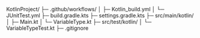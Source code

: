 KotlinProject/
├─ .github/workflows/
│   ├─ Kotlin_build.yml
│   └─ JUnitTest.yml
├─ build.gradle.kts
├─ settings.gradle.kts
├─ src/main/kotlin/
│   ├─ Main.kt
│   └─ VariableType.kt
├─ src/test/kotlin/
│   └─ VariableTypeTest.kt
├─ .gitignore
